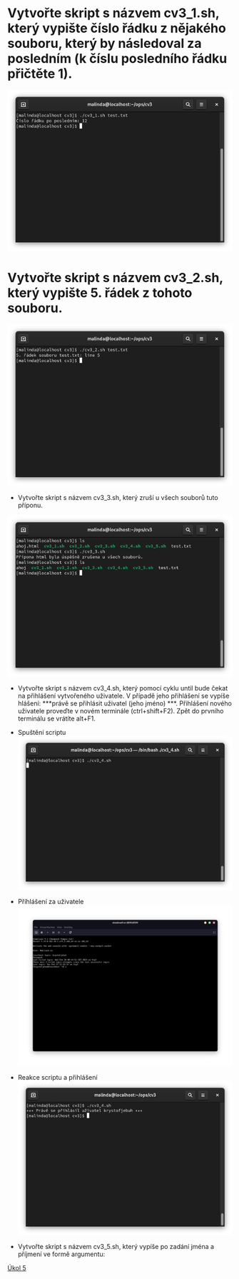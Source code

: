 # Vytvořte skript s názvem cv3_1.sh, který vypište číslo řádku z nějakého souboru, který by následoval za posledním (k číslu posledního řádku přičtěte 1).
![Úkol 1](../assests/cv3/ukol1.png) 

 
# Vytvořte skript s názvem cv3_2.sh, který vypište 5. řádek z tohoto souboru.
![Úkol 2](../assests/cv3/ukol2.png)


 
- Vytvořte skript s názvem cv3_3.sh, který zruší u všech souborů tuto příponu.

![Úkol 3](../assests/cv3/ukol3.png) 

- Vytvořte skript s názvem cv3_4.sh, který pomocí cyklu until bude čekat  na  přihlášení vytvořeného uživatele. V případě jeho přihlášení se vypíše hlášení: ***právě se přihlásit uživatel (jeho jméno) ***. Přihlášení nového uživatele proveďte v novém terminále (ctrl+shift+F2). Zpět do prvního terminálu se vrátíte alt+F1.

- Spuštění scriptu
![Úkol 4_1](../assests/cv3/ukol4_1.png)

- Příhlášení za uživatele
![Úkol 4_2](../assests/cv3/ukol4_2.png) 

- Reakce scriptu a přihlášení
![Úkol 4_3](../assests/cv3/ukol4_3.png)

- Vytvořte skript s názvem cv3_5.sh, který vypíše po zadání jména a příjmení ve formě argumentu:

[Úkol 5](../assests/cv3/ukol5.png) 
